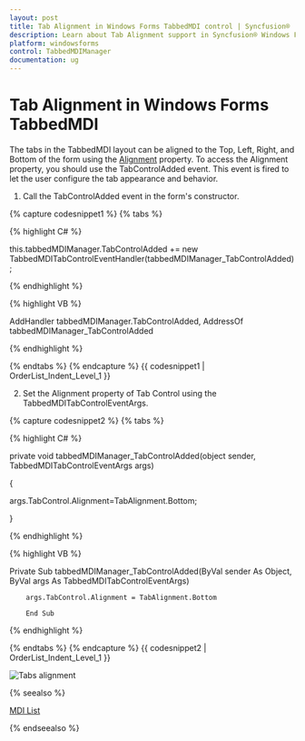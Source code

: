 ```yaml
---
layout: post
title: Tab Alignment in Windows Forms TabbedMDI control | Syncfusion®
description: Learn about Tab Alignment support in Syncfusion® Windows Forms TabbedMDI control, its elements and more details.
platform: windowsforms
control: TabbedMDIManager 
documentation: ug
---
```


# Tab Alignment in Windows Forms TabbedMDI

The tabs in the TabbedMDI layout can be aligned to the Top, Left, Right, and Bottom of the form using the [Alignment](https://help.syncfusion.com/cr/windowsforms/Syncfusion.Windows.Forms.Tools.TabControlAdv.html#Syncfusion_Windows_Forms_Tools_TabControlAdv_Alignment) property. To access the Alignment property, you should use the TabControlAdded event. This event is fired to let the user configure the tab appearance and behavior.

1. Call the TabControlAdded event in the form's constructor.

{% capture codesnippet1 %}
{% tabs %}

{% highlight C# %}

this.tabbedMDIManager.TabControlAdded += new TabbedMDITabControlEventHandler(tabbedMDIManager_TabControlAdded);


{% endhighlight %}

{% highlight VB %}

AddHandler tabbedMDIManager.TabControlAdded, AddressOf tabbedMDIManager_TabControlAdded

{% endhighlight %}

{% endtabs %}
{% endcapture %}
{{ codesnippet1 | OrderList_Indent_Level_1 }}

2. Set the Alignment property of Tab Control using the TabbedMDITabControlEventArgs.

{% capture codesnippet2 %}
{% tabs %}

{% highlight C# %}

private void tabbedMDIManager_TabControlAdded(object sender, TabbedMDITabControlEventArgs args)

{

args.TabControl.Alignment=TabAlignment.Bottom;

}

{% endhighlight %}

{% highlight VB %}

Private Sub tabbedMDIManager_TabControlAdded(ByVal sender As Object, ByVal args As TabbedMDITabControlEventArgs)

		args.TabControl.Alignment = TabAlignment.Bottom

		End Sub


{% endhighlight %}

{% endtabs %}
{% endcapture %}
{{ codesnippet2 | OrderList_Indent_Level_1 }}


![Tabs alignment](Tab-Alignment_images/Tab-Alignment_img1.jpeg)



{% seealso %}

[MDI List](/windowsforms/tabbedmdi/mdi-list)

{% endseealso %}



